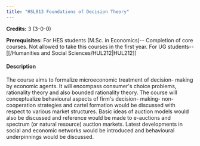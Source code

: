 ```yaml
---
title: "HSL813 Foundations of Decision Theory"
---
```

**Credits:** 3 (3-0-0)

**Prerequisites:** For HES students (M.Sc. in Economics)-- Completion of core courses. Not allowed to take this courses in the first year. For UG students--[[/Humanities and Social Sciences/HUL212|HUL212]]

#### Description
The course aims to formalize microeconomic treatment of decision- making by economic agents. It will encompass consumer's choice problems, rationality theory and also bounded rationality theory. The course will conceptualize behavioural aspects of firm's decision- making- non-cooperation strategies and cartel formation would be discussed with respect to various market structures. Basic ideas of auction models would also be discussed and reference would be made to e-auctions and spectrum (or natural resource) auction markets. Latest developments in social and economic networks would be introduced and behavioural underpinnings would be discussed.